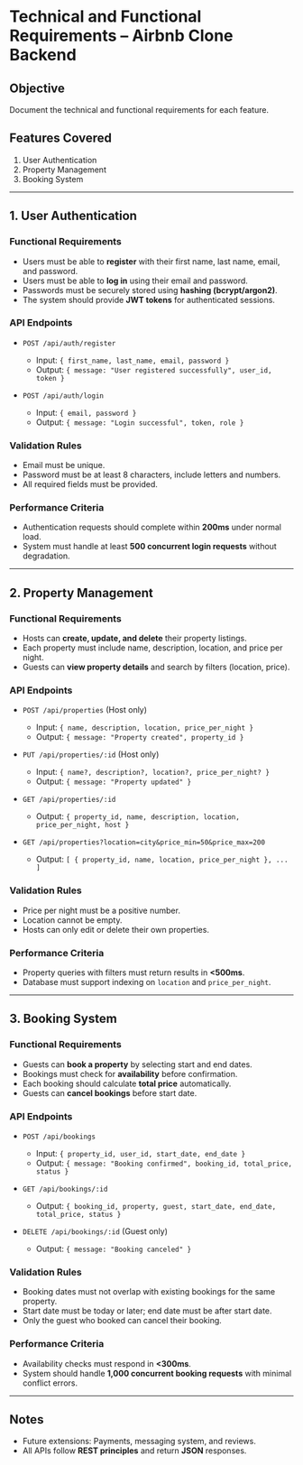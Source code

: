 # Technical and Functional Requirements – Airbnb Clone Backend

## Objective
Document the technical and functional requirements for each feature.

## Features Covered
1. User Authentication  
2. Property Management  
3. Booking System  

---

## 1. User Authentication

### Functional Requirements
- Users must be able to **register** with their first name, last name, email, and password.  
- Users must be able to **log in** using their email and password.  
- Passwords must be securely stored using **hashing (bcrypt/argon2)**.  
- The system should provide **JWT tokens** for authenticated sessions.  

### API Endpoints
- `POST /api/auth/register`  
  - Input: `{ first_name, last_name, email, password }`  
  - Output: `{ message: "User registered successfully", user_id, token }`  

- `POST /api/auth/login`  
  - Input: `{ email, password }`  
  - Output: `{ message: "Login successful", token, role }`  

### Validation Rules
- Email must be unique.  
- Password must be at least 8 characters, include letters and numbers.  
- All required fields must be provided.  

### Performance Criteria
- Authentication requests should complete within **200ms** under normal load.  
- System must handle at least **500 concurrent login requests** without degradation.  

---

## 2. Property Management

### Functional Requirements
- Hosts can **create, update, and delete** their property listings.  
- Each property must include name, description, location, and price per night.  
- Guests can **view property details** and search by filters (location, price).  

### API Endpoints
- `POST /api/properties` (Host only)  
  - Input: `{ name, description, location, price_per_night }`  
  - Output: `{ message: "Property created", property_id }`  

- `PUT /api/properties/:id` (Host only)  
  - Input: `{ name?, description?, location?, price_per_night? }`  
  - Output: `{ message: "Property updated" }`  

- `GET /api/properties/:id`  
  - Output: `{ property_id, name, description, location, price_per_night, host }`  

- `GET /api/properties?location=city&price_min=50&price_max=200`  
  - Output: `[ { property_id, name, location, price_per_night }, ... ]`  

### Validation Rules
- Price per night must be a positive number.  
- Location cannot be empty.  
- Hosts can only edit or delete their own properties.  

### Performance Criteria
- Property queries with filters must return results in **<500ms**.  
- Database must support indexing on `location` and `price_per_night`.  

---

## 3. Booking System

### Functional Requirements
- Guests can **book a property** by selecting start and end dates.  
- Bookings must check for **availability** before confirmation.  
- Each booking should calculate **total price** automatically.  
- Guests can **cancel bookings** before start date.  

### API Endpoints
- `POST /api/bookings`  
  - Input: `{ property_id, user_id, start_date, end_date }`  
  - Output: `{ message: "Booking confirmed", booking_id, total_price, status }`  

- `GET /api/bookings/:id`  
  - Output: `{ booking_id, property, guest, start_date, end_date, total_price, status }`  

- `DELETE /api/bookings/:id` (Guest only)  
  - Output: `{ message: "Booking canceled" }`  

### Validation Rules
- Booking dates must not overlap with existing bookings for the same property.  
- Start date must be today or later; end date must be after start date.  
- Only the guest who booked can cancel their booking.  

### Performance Criteria
- Availability checks must respond in **<300ms**.  
- System should handle **1,000 concurrent booking requests** with minimal conflict errors.  

---

## Notes
- Future extensions: Payments, messaging system, and reviews.  
- All APIs follow **REST principles** and return **JSON** responses.  

